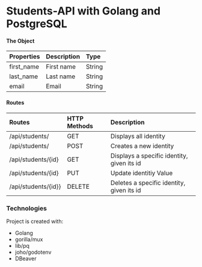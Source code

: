 # Students-API with Golang and PostgreSQL

#### The Object
| Properties | Description | Type  |
|:----------- |:---------------|:--------|
|first_name| First name | String| 
|last_name| Last name | String |
|email| Email | String | 

#### Routes 
| Routes | HTTP Methods| Description
|:------- |:---------------|:--------------
| /api/students/     | GET                  | Displays all identity
| /api/students/      | POST               | Creates a new identity
| /api/students/{id}| GET     | Displays a specific identity, given its id
| /api/students/{id}| PUT  | Update identitiy Value
| /api/students/{id}}| DELETE | Deletes a specific identity, given its id
	
### Technologies
Project is created with:

* Golang 
* gorilla/mux 
* lib/pq  
* joho/godotenv 
* DBeaver
